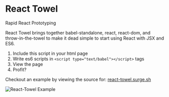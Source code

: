 # React Towel

Rapid React Prototyping

React Towel brings together babel-standalone, react, react-dom, and throw-in-the-towel to make it dead simple to start using React with JSX and ES6.

1. Include this script in your html page
2. Write es6 scripts in `<script type="text/babel"></script>` tags
3. View the page
5. Profit?

Checkout an example by viewing the source for: [react-towel.surge.sh](http://react-towel.surge.sh)

![React-Towel Example](./react-towel.png)
